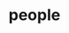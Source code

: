---
layout: profiles
permalink: /people/
title: people
description: members of the lab or group
nav: false # 因为现在在dropdown菜单中了
nav_order: 7

profiles:
  - align: right
    image: prof_pic.jpg
    content: about_einstein.md
    image_circular: false
    more_info: >
      <p>555 your office number</p>
      <p>123 your address street</p>
      <p>Your City, State 12345</p>
--- 